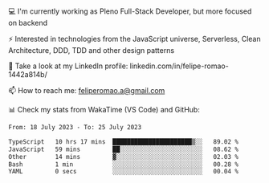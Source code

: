 💻 I'm currently working as Pleno Full-Stack Developer, but more focused on backend

⚡ Interested in technologies from the JavaScript universe, Serverless, Clean Architecture, DDD, TDD and other design patterns

👥 Take a look at my LinkedIn profile: linkedin.com/in/felipe-romao-1442a814b/

📫 How to reach me: feliperomao.a@gmail.com

📊 Check my stats from WakaTime (VS Code) and GitHub:

<!--START_SECTION:waka-->

```txt
From: 18 July 2023 - To: 25 July 2023

TypeScript   10 hrs 17 mins  ██████████████████████▒░░   89.02 %
JavaScript   59 mins         ██░░░░░░░░░░░░░░░░░░░░░░░   08.62 %
Other        14 mins         ▓░░░░░░░░░░░░░░░░░░░░░░░░   02.03 %
Bash         1 min           ░░░░░░░░░░░░░░░░░░░░░░░░░   00.28 %
YAML         0 secs          ░░░░░░░░░░░░░░░░░░░░░░░░░   00.04 %
```

<!--END_SECTION:waka-->
